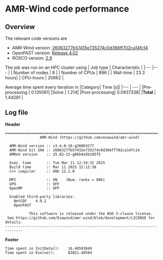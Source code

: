 # AMR-Wind code performance

## Overview

The relevant code versions are
- AMR-Wind version: [26063277b57415e735274c0d366ff702ca14fc14](https://github.com/Exawind/amr-wind/commit/26063277b57415e735274c0d366ff702ca14fc14)
- OpenFAST version: [Release 4.02](https://github.com/OpenFAST/openfast/releases/tag/v4.0.2)
- ROSCO version: [2.9](https://github.com/NREL/ROSCO/releases/tag/v2.9.0)

The job was run on an HPC cluster using 
| Job type        | Characteristic |
|---              |---  |
| Number of nodes | 8   |
| Number of CPUs  | 896 |
| Wall-time       | 23.3 hours|
| CPU-hours       | 20862     | 


Average time spent every iteration in
|Category| Time [s]|
|---            | --- |
|Pre-processing | 0.135061|
|Solve          | 1.214|
|Post-processing| 0.0937338|
|**Total**      | 1.44281 |

## Log file
**Header**

```
==============================================================================
                AMR-Wind (https://github.com/exawind/amr-wind)

  AMR-Wind version :: v3.4.0-16-g26063277
  AMR-Wind Git SHA :: 26063277b57415e735274c0d366ff702ca14fc14
  AMReX version    :: 25.02-23-g06b4a5b105f5

  Exec. time       :: Tue Mar 11 12:19:32 2025
  Build time       :: Mar 11 2025 12:12:38
  C++ compiler     :: GNU 12.1.0

  MPI              :: ON    (Num. ranks = 896)
  GPU              :: OFF
  OpenMP           :: OFF

  Enabled third-party libraries: 
    NetCDF    4.9.2
    OpenFAST  

           This software is released under the BSD 3-clause license.           
 See https://github.com/Exawind/amr-wind/blob/development/LICENSE for details. 
------------------------------------------------------------------------------
```

**Footer**
```
Time spent in InitData():    16.40593849
Time spent in Evolve():      83821.48584
```